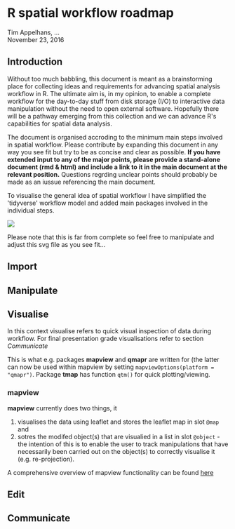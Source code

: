 # R spatial workflow roadmap
Tim Appelhans, ...  
November 23, 2016  



## Introduction
Without too much babbling, this document is meant as a brainstorming place for collecting ideas and requirements for advancing spatial analysis workflow in R. The ultimate aim is, in my opinion, to enable a complete workflow for the day-to-day stuff from disk storage (I/O) to interactive data manipulation without the need to open external software. Hopefully there will be a pathway emerging from this collection and we can advance R's capabilities for spatial data analysis.

The document is organised accroding to the minimum main steps involved in spatial workflow. Please contribute by expanding this document in any way you see fit but try to be as concise and clear as possible. **If you have extended input to any of the major points, please provide a stand-alone document (rmd & html) and include a link to it in the main document at the relevant position.** Questions regrding unclear points should probably be made as an iussue referencing the main document.

To visualise the general idea of spatial workflow I have simplified the 'tidyverse' workflow model and added main packages involved in the individual steps.

![](https://github.com/tim-salabim/rspatial/blob/master/minimum_workflow.svg)

Please note that this is far from complete so feel free to manipulate and adjust this svg file as you see fit...

## Import


## Manipulate


## Visualise
In this context visualise refers to quick visual inspection of data during workflow. For final presentation grade visualisations refer to section *Communicate*

This is what e.g. packages **mapview** and **qmapr** are written for (the latter can now be used within mapview by setting `mapviewOptions(platform = "qmapr")`. Package **tmap** has function `qtm()` for quick plotting/viewing.

### mapview
**mapview** currently does two things, it

1. visualises the data using leaflet and stores the leaflet map in slot `@map` and 
2. sotres the modifed object(s) that are visualied in a list in slot `@object` - 
the intention of this is to enable the user to track manipulations that have necessarily been carried out on the object(s) to correctly visualise it (e.g. re-projection).

A comprehensive overview of mapview functionality can be found [here](http://environmentalinformatics-marburg.github.io/mapview/introduction.html)



## Edit

## Communicate


